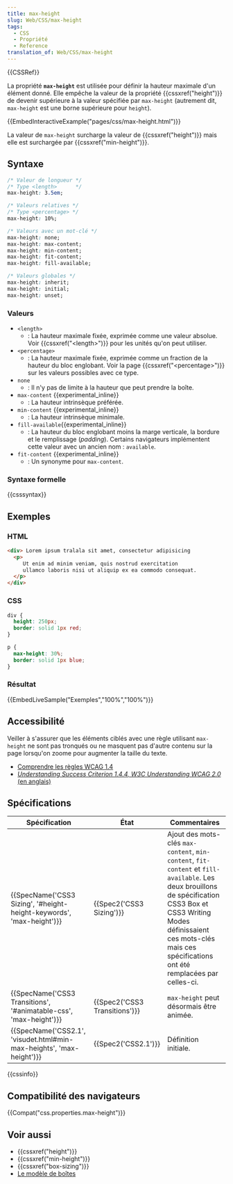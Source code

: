 ```yaml
---
title: max-height
slug: Web/CSS/max-height
tags:
  - CSS
  - Propriété
  - Reference
translation_of: Web/CSS/max-height
---
```

{{CSSRef}}

La propriété **`max-height`** est utilisée pour définir la hauteur maximale d'un élément donné. Elle empêche la valeur de la propriété {{cssxref("height")}} de devenir supérieure à la valeur spécifiée par `max-height` (autrement dit, `max-height` est une borne supérieure pour `height`).

{{EmbedInteractiveExample("pages/css/max-height.html")}}

La valeur de `max-height` surcharge la valeur de {{cssxref("height")}} mais elle est surchargée par {{cssxref("min-height")}}.

## Syntaxe

```css
/* Valeur de longueur */
/* Type <length>      */
max-height: 3.5em;

/* Valeurs relatives */
/* Type <percentage> */
max-height: 10%;

/* Valeurs avec un mot-clé */
max-height: none;
max-height: max-content;
max-height: min-content;
max-height: fit-content;
max-height: fill-available;

/* Valeurs globales */
max-height: inherit;
max-height: initial;
max-height: unset;
```

### Valeurs

- `<length>`
  - : La hauteur maximale fixée, exprimée comme une valeur absolue. Voir {{cssxref("&lt;length&gt;")}} pour les unités qu'on peut utiliser.
- `<percentage>`
  - : La hauteur maximale fixée, exprimée comme un fraction de la hauteur du bloc englobant. Voir la page {{cssxref("&lt;percentage&gt;")}} sur les valeurs possibles avec ce type.
- `none`
  - : Il n'y pas de limite à la hauteur que peut prendre la boîte.
- `max-content` {{experimental_inline}}
  - : La hauteur intrinsèque préférée.
- `min-content` {{experimental_inline}}
  - : La hauteur intrinsèque minimale.
- `fill-available`{{experimental_inline}}
  - : La hauteur du bloc englobant moins la marge verticale, la bordure et le remplissage (_padding_). Certains navigateurs implémentent cette valeur avec un ancien nom : `available`.
- `fit-content` {{experimental_inline}}
  - : Un synonyme pour `max-content`.

### Syntaxe formelle

{{csssyntax}}

## Exemples

### HTML

```html
<div> Lorem ipsum tralala sit amet, consectetur adipisicing
  <p>
     Ut enim ad minim veniam, quis nostrud exercitation
     ullamco laboris nisi ut aliquip ex ea commodo consequat.
  </p>
</div>
```

### CSS

```css
div {
  height: 250px;
  border: solid 1px red;
}

p {
  max-height: 30%;
  border: solid 1px blue;
}
```

### Résultat

{{EmbedLiveSample("Exemples","100%","100%")}}

## Accessibilité

Veiller à s'assurer que les éléments ciblés avec une règle utilisant `max-height` ne sont pas tronqués ou ne masquent pas d'autre contenu sur la page lorsqu'on zoome pour augmenter la taille du texte.

- [Comprendre les règles WCAG 1.4](/fr/docs/Web/Accessibility/Understanding_WCAG/Perceivable#Guideline_1.4_Make_it_easier_for_users_to_see_and_hear_content_including_separating_foreground_from_background)
- [_Understanding Success Criterion 1.4.4, W3C Understanding WCAG 2.0_ (en anglais)](https://www.w3.org/TR/UNDERSTANDING-WCAG20/visual-audio-contrast-scale.html)

## Spécifications

| Spécification                                                                                | État                                     | Commentaires                                                                                                                                                                                                                                   |
| -------------------------------------------------------------------------------------------- | ---------------------------------------- | ---------------------------------------------------------------------------------------------------------------------------------------------------------------------------------------------------------------------------------------------- |
| {{SpecName('CSS3 Sizing', '#height-height-keywords', 'max-height')}} | {{Spec2('CSS3 Sizing')}}         | Ajout des mots-clés `max-content`, `min-content`, `fit-content` et `fill-available`. Les deux brouillons de spécification CSS3 Box et CSS3 Writing Modes définissaient ces mots-clés mais ces spécifications ont été remplacées par celles-ci. |
| {{SpecName('CSS3 Transitions', '#animatable-css', 'max-height')}}     | {{Spec2('CSS3 Transitions')}} | `max-height` peut désormais être animée.                                                                                                                                                                                                       |
| {{SpecName('CSS2.1', 'visudet.html#min-max-heights', 'max-height')}} | {{Spec2('CSS2.1')}}                 | Définition initiale.                                                                                                                                                                                                                           |

{{cssinfo}}

## Compatibilité des navigateurs

{{Compat("css.properties.max-height")}}

## Voir aussi

- {{cssxref("height")}}
- {{cssxref("min-height")}}
- {{cssxref("box-sizing")}}
- [Le modèle de boîtes](/fr/Apprendre/CSS/Les_bases/Le_modèle_de_boîte "en/CSS/box_model")
